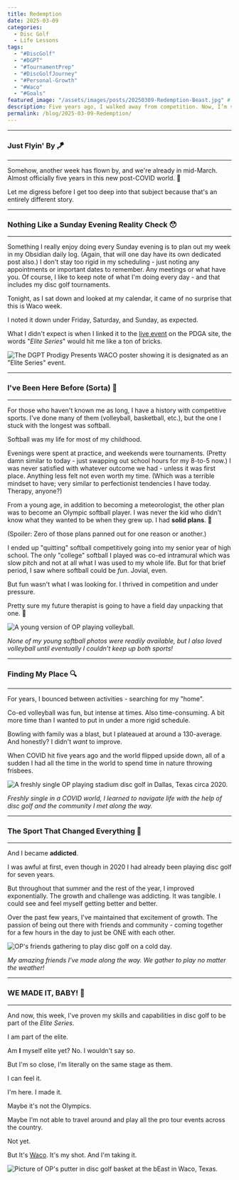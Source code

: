```yaml
---
title: Redemption
date: 2025-03-09
categories:
  - Disc Golf
  - Life Lessons
tags:
  - "#DiscGolf"
  - "#DGPT"
  - "#TournamentPrep"
  - "#DiscGolfJourney"
  - "#Personal-Growth"
  - "#Waco"
  - "#Goals"
featured_image: "/assets/images/posts/20250309-Redemption-Beast.jpg" # Featured image for blog listing
description: Five years ago, I walked away from competition. Now, I’m stepping onto the Elite Series stage at Waco.
permalink: /blog/2025-03-09-Redemption/
---
```

---
### Just Flyin' By 🪁
---

Somehow, another week has flown by, and we're already in mid-March. Almost officially five years in this new post-COVID world. 🤯

Let me digress before I get too deep into that subject because that's an entirely different story.

---
### Nothing Like a Sunday Evening Reality Check 😯
---

Something I really enjoy doing every Sunday evening is to plan out my week in my Obsidian daily log. (Again, that will one day have its own dedicated post also.) I don't stay too rigid in my scheduling - just noting any appointments or important dates to remember. Any meetings or what have you. Of course, I like to keep note of what I'm doing every day - and that includes my disc golf tournaments. 

Tonight, as I sat down and looked at my calendar, it came of no surprise that this is Waco week. 

I noted it down under Friday, Saturday, and Sunday, as expected.

What I didn't expect is when I linked it to the [live event](https://www.pdga.com/live/event/88277/FPO/scores?round=1) on the PDGA site, the words "*Elite Series*" would hit me like a ton of bricks.

![The DGPT Prodigy Presents WACO poster showing it is designated as an "Elite Series" event.](/assets/images/posts/20250309-Redemption-ES.jpg)

---
### I've Been Here Before (Sorta) 🥎
---

For those who haven't known me as long, I have a history with competitive sports. I've done many of them (volleyball, basketball, etc.), but the one I stuck with the longest was softball.

Softball was my life for most of my childhood. 

Evenings were spent at practice, and weekends were tournaments. (Pretty damn similar to today - just swapping out school hours for my 8-to-5 now.) I was never satisfied with whatever outcome we had - unless it was first place. Anything less felt not even worth my time. (Which was a terrible mindset to have; very similar to perfectionist tendencies I have today. Therapy, anyone?)

From a young age, in addition to becoming a meteorologist, the other plan was to become an Olympic softball player. I was never the kid who didn't know what they wanted to be when they grew up. I had **solid plans**. 😤

(Spoiler: Zero of those plans panned out for one reason or another.)

I ended up "quitting" softball competitively going into my senior year of high school. The only "college" softball I played was co-ed intramural which was slow pitch and not at all what I was used to my whole life. But for that brief period, I saw where softball could be *fun*. Jovial, even.

But fun wasn't what I was looking for. I thrived in competition and under pressure.

Pretty sure my future therapist is going to have a field day unpacking that one. 🫠

![A young version of OP playing volleyball.](/assets/images/posts/20250309-Redemption-Volleyball.jpg)

*None of my young softball photos were readily available, but I also loved volleyball until eventually I couldn't keep up both sports!* 

---
###  Finding My Place 🔍
---

For years, I bounced between activities - searching for my "home". 

Co-ed volleyball was fun, but intense at times. Also time-consuming. A bit more time than I wanted to put in under a more rigid schedule. 

Bowling with family was a blast, but I plateaued at around a 130-average. And honestly? I didn't *want* to improve.

When COVID hit five years ago and the world flipped upside down, all of a sudden I had all the time in the world to spend time in nature throwing frisbees.

![A freshly single OP playing stadium disc golf in Dallas, Texas circa 2020.](/assets/images/posts/20250309-Redemption-StadiumGolf.jpg)

*Freshly single in a COVID world, I learned to navigate life with the help of disc golf and the community I met along the way.*

---
### The Sport That Changed Everything 🥏
---

And I became **addicted**.

I was awful at first, even though in 2020 I had already been playing disc golf for seven years.

But throughout that summer and the rest of the year, I improved exponentially. The growth and challenge was addicting. It was tangible. I could see and feel myself getting better and better. 

Over the past few years, I've maintained that excitement of growth. The passion of being out there with friends and community - coming together for a few hours in the day to just be ONE with each other. 

![OP's friends gathering to play disc golf on a cold day.](/assets/images/posts/20250309-Redemption-Friends.jpg)

*My amazing friends I've made along the way. We gather to play no matter the weather!*

---
### WE MADE IT, BABY! 😤
---

And now, this week, I've proven my skills and capabilities in disc golf to be part of the *Elite Series*.

I am part of the elite.

Am **I** myself elite yet? No. I wouldn't say so.

But I'm so close, I'm literally on the same stage as them.

I can feel it.

I'm here. I made it.

Maybe it's not the Olympics. 

Maybe I'm not able to travel around and play all the pro tour events across the country.

Not yet.

But It's [Waco](https://www.pdga.com/live/event/88277/FPO/scores?round=1). It's my shot. And I'm taking it.

![Picture of OP's putter in disc golf basket at the bEast in Waco, Texas.](/assets/images/posts/20250309-Redemption-Waco.jpg)
